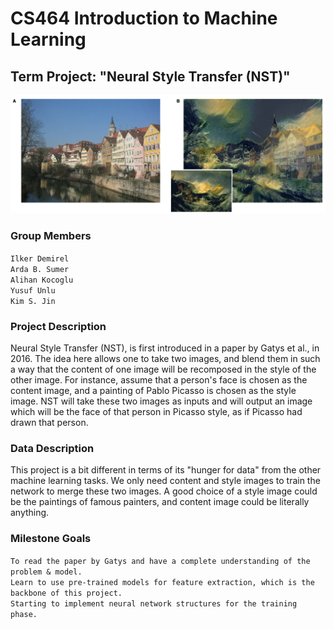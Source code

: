 # CS464 Introduction to Machine Learning
## Term Project:  "Neural Style Transfer (NST)"

![Gatys et al., 2016](example.png)

### Group Members

``Ilker Demirel`` \
``Arda B. Sumer`` \
``Alihan Kocoglu`` \
``Yusuf Unlu`` \
``Kim S. Jin``



### Project Description

Neural Style Transfer (NST), is first introduced in a paper
by Gatys et al., in 2016. The idea here
allows one to take two images, and blend them in such a way
that the content of one image will be recomposed in the style
of the other image. For instance,
assume that a person's face is chosen as the content image,
and a painting of Pablo Picasso is chosen as the style image.
NST will take these two images as inputs and will output an
image which will be the face of that person in Picasso style,
as if Picasso had drawn that person.


### Data Description

This project is a bit different in terms of its
"hunger for data" from the other machine learning tasks.
We only need content and style images to train the network
to merge these two images. A good choice of a style image 
could be the paintings of famous painters, and content image 
could be literally anything.


### Milestone Goals

``To read the paper by Gatys and have a complete understanding of the problem & model.`` \
``Learn to use pre-trained models for feature extraction, which is the backbone of this project.`` \
``Starting to implement neural network structures for the training phase.`` 

